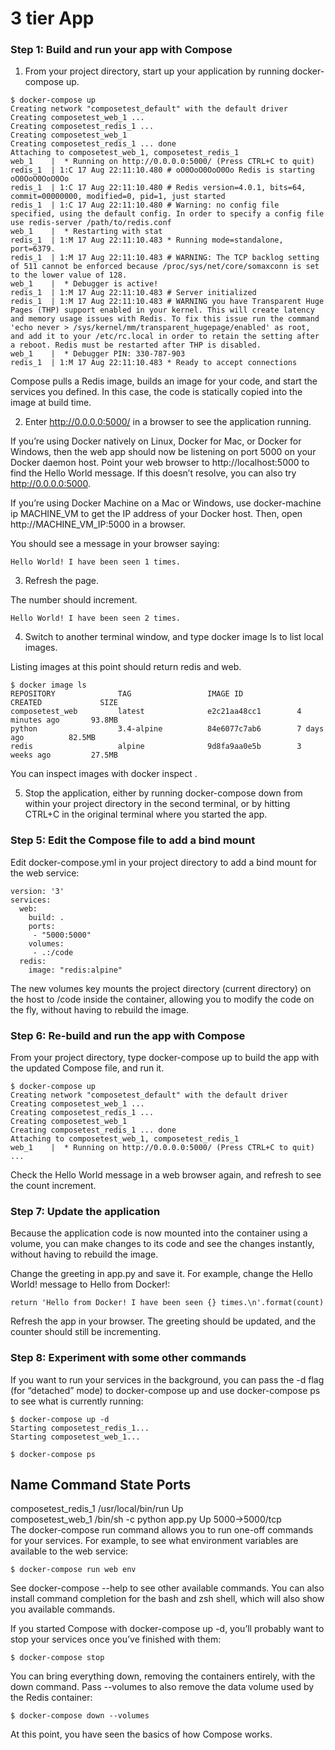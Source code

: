 # 3 tier App  

### Step 1: Build and run your app with Compose  

1. From your project directory, start up your application by running docker-compose up.  

```
$ docker-compose up
Creating network "composetest_default" with the default driver
Creating composetest_web_1 ...
Creating composetest_redis_1 ...
Creating composetest_web_1
Creating composetest_redis_1 ... done
Attaching to composetest_web_1, composetest_redis_1
web_1    |  * Running on http://0.0.0.0:5000/ (Press CTRL+C to quit)
redis_1  | 1:C 17 Aug 22:11:10.480 # oO0OoO0OoO0Oo Redis is starting oO0OoO0OoO0Oo
redis_1  | 1:C 17 Aug 22:11:10.480 # Redis version=4.0.1, bits=64, commit=00000000, modified=0, pid=1, just started
redis_1  | 1:C 17 Aug 22:11:10.480 # Warning: no config file specified, using the default config. In order to specify a config file use redis-server /path/to/redis.conf
web_1    |  * Restarting with stat
redis_1  | 1:M 17 Aug 22:11:10.483 * Running mode=standalone, port=6379.
redis_1  | 1:M 17 Aug 22:11:10.483 # WARNING: The TCP backlog setting of 511 cannot be enforced because /proc/sys/net/core/somaxconn is set to the lower value of 128.
web_1    |  * Debugger is active!
redis_1  | 1:M 17 Aug 22:11:10.483 # Server initialized
redis_1  | 1:M 17 Aug 22:11:10.483 # WARNING you have Transparent Huge Pages (THP) support enabled in your kernel. This will create latency and memory usage issues with Redis. To fix this issue run the command 'echo never > /sys/kernel/mm/transparent_hugepage/enabled' as root, and add it to your /etc/rc.local in order to retain the setting after a reboot. Redis must be restarted after THP is disabled.
web_1    |  * Debugger PIN: 330-787-903
redis_1  | 1:M 17 Aug 22:11:10.483 * Ready to accept connections
```

Compose pulls a Redis image, builds an image for your code, and start the services you defined. In this case, the code is statically copied into the image at build time.  

2. Enter http://0.0.0.0:5000/ in a browser to see the application running.  

If you’re using Docker natively on Linux, Docker for Mac, or Docker for Windows, then the web app should now be listening on port 5000 on your Docker daemon host. Point your web browser to http://localhost:5000 to find the Hello World message. If this doesn’t resolve, you can also try http://0.0.0.0:5000.  

If you’re using Docker Machine on a Mac or Windows, use docker-machine ip MACHINE_VM to get the IP address of your Docker host. Then, open http://MACHINE_VM_IP:5000 in a browser.  

You should see a message in your browser saying:  
```
Hello World! I have been seen 1 times.
```
3. Refresh the page.

The number should increment. 
```
Hello World! I have been seen 2 times. 
```
4. Switch to another terminal window, and type docker image ls to list local images.  

Listing images at this point should return redis and web.  

```
$ docker image ls
REPOSITORY              TAG                 IMAGE ID            CREATED             SIZE
composetest_web         latest              e2c21aa48cc1        4 minutes ago       93.8MB
python                  3.4-alpine          84e6077c7ab6        7 days ago          82.5MB
redis                   alpine              9d8fa9aa0e5b        3 weeks ago         27.5MB
```

You can inspect images with docker inspect <tag or id>.  

5. Stop the application, either by running docker-compose down from within your project directory in the second terminal, or by hitting CTRL+C in the original terminal where you started the app.  


### Step 5: Edit the Compose file to add a bind mount  
Edit docker-compose.yml in your project directory to add a bind mount for the web service:  

```
version: '3'
services:
  web:
    build: .
    ports:
     - "5000:5000"
    volumes:
     - .:/code
  redis:
    image: "redis:alpine"
```

The new volumes key mounts the project directory (current directory) on the host to /code inside the container, allowing you to modify the code on the fly, without having to rebuild the image.  

### Step 6: Re-build and run the app with Compose  
From your project directory, type docker-compose up to build the app with the updated Compose file, and run it.  

```
$ docker-compose up
Creating network "composetest_default" with the default driver
Creating composetest_web_1 ...
Creating composetest_redis_1 ...
Creating composetest_web_1
Creating composetest_redis_1 ... done
Attaching to composetest_web_1, composetest_redis_1
web_1    |  * Running on http://0.0.0.0:5000/ (Press CTRL+C to quit)
...
```

Check the Hello World message in a web browser again, and refresh to see the count increment. 

### Step 7: Update the application  

Because the application code is now mounted into the container using a volume, you can make changes to its code and see the changes instantly, without having to rebuild the image.  

Change the greeting in app.py and save it. For example, change the Hello World! message to Hello from Docker!:  

```
return 'Hello from Docker! I have been seen {} times.\n'.format(count)
```

Refresh the app in your browser. The greeting should be updated, and the counter should still be incrementing.  

### Step 8: Experiment with some other commands  
If you want to run your services in the background, you can pass the -d flag (for “detached” mode) to docker-compose up and use docker-compose ps to see what is currently running:  

```
$ docker-compose up -d
Starting composetest_redis_1...
Starting composetest_web_1...

```
```
$ docker-compose ps
```

Name                 Command            State       Ports  
-------------------------------------------------------------------  
composetest_redis_1   /usr/local/bin/run         Up  
composetest_web_1     /bin/sh -c python app.py   Up      5000->5000/tcp  
The docker-compose run command allows you to run one-off commands for your services. For example, to see what environment variables are available to the web service:  

```
$ docker-compose run web env
```
See docker-compose --help to see other available commands. You can also install command completion for the bash and zsh shell, which will also show you available commands.  

If you started Compose with docker-compose up -d, you’ll probably want to stop your services once you’ve finished with them: 

```
$ docker-compose stop
```

You can bring everything down, removing the containers entirely, with the down command. Pass --volumes to also remove the data volume used by the Redis container:  

```
$ docker-compose down --volumes
```

At this point, you have seen the basics of how Compose works.  
